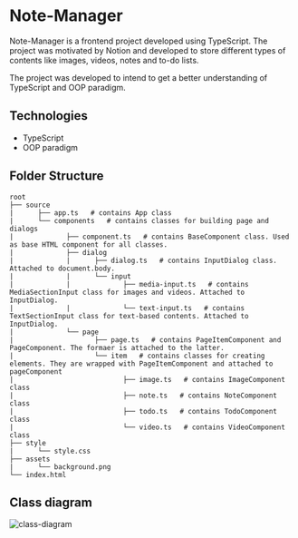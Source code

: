 # Note-Manager

Note-Manager is a frontend project developed using TypeScript. The project was motivated by Notion and developed to store different types of contents like images, videos, notes and to-do lists.

The project was developed to intend to get a better understanding of TypeScript and OOP paradigm.

## Technologies

* TypeScript
* OOP paradigm

## Folder Structure

    root
    ├── source  
    |      ├── app.ts   # contains App class
    |      └── components   # contains classes for building page and dialogs
    |             ├── component.ts   # contains BaseComponent class. Used as base HTML component for all classes.
    |             ├── dialog
    |             |      ├── dialog.ts   # contains InputDialog class. Attached to document.body.
    |             |      └── input
    |             |             ├── media-input.ts   # contains MediaSectionInput class for images and videos. Attached to InputDialog.
    |             |             └── text-input.ts   # contains TextSectionInput class for text-based contents. Attached to InputDialog.
    |             └── page
    |                    ├── page.ts   # contains PageItemComponent and PageComponent. The formaer is attached to the latter.
    |                    └── item   # contains classes for creating elements. They are wrapped with PageItemComponent and attached to pageComponent
    |                           ├── image.ts   # contains ImageComponent class
    |                           ├── note.ts   # contains NoteComponent class
    |                           ├── todo.ts   # contains TodoComponent class
    |                           └── video.ts   # contains VideoComponent class
    ├── style          
    |      └── style.css
    ├── assets          
    |      └── background.png
    └── index.html

## Class diagram

![class-diagram](https://user-images.githubusercontent.com/69476757/138711467-daddba0f-6e37-41b2-87c0-42e8ed9e9b77.png)
